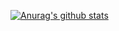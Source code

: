 [![Anurag's github stats](https://github-readme-stats.vercel.app/api?username=GoatHead)](https://github.com/anuraghazra/github-readme-stats)
